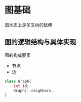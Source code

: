 # 图基础

图本质上是多叉树的延伸

## 图的逻辑结构与具体实现

图的构成要素
- 节点
- 边

```java
class Graph{
    int id;
    Graph[] neighbors;
}
```